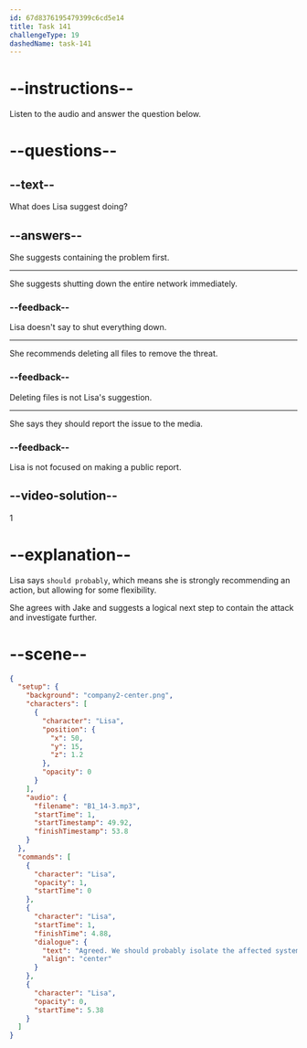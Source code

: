 ```yaml
---
id: 67d8376195479399c6cd5e14
title: Task 141
challengeType: 19
dashedName: task-141
---
```


<!-- (audio) Lisa: Agreed. We should probably isolate the affected systems and run a full scan. -->

# --instructions--

Listen to the audio and answer the question below.

# --questions--

## --text--

What does Lisa suggest doing?

## --answers--

She suggests containing the problem first.

---

She suggests shutting down the entire network immediately.

### --feedback--

Lisa doesn't say to shut everything down.

---

She recommends deleting all files to remove the threat.

### --feedback--

Deleting files is not Lisa's suggestion.

---

She says they should report the issue to the media.

### --feedback--

Lisa is not focused on making a public report.

## --video-solution--

1

# --explanation--

Lisa says `should probably`, which means she is strongly recommending an action, but allowing for some flexibility.  

She agrees with Jake and suggests a logical next step to contain the attack and investigate further. 

# --scene--

```json
{
  "setup": {
    "background": "company2-center.png",
    "characters": [
      {
        "character": "Lisa",
        "position": {
          "x": 50,
          "y": 15,
          "z": 1.2
        },
        "opacity": 0
      }
    ],
    "audio": {
      "filename": "B1_14-3.mp3",
      "startTime": 1,
      "startTimestamp": 49.92,
      "finishTimestamp": 53.8
    }
  },
  "commands": [
    {
      "character": "Lisa",
      "opacity": 1,
      "startTime": 0
    },
    {
      "character": "Lisa",
      "startTime": 1,
      "finishTime": 4.88,
      "dialogue": {
        "text": "Agreed. We should probably isolate the affected systems and run a full scan.",
        "align": "center"
      }
    },
    {
      "character": "Lisa",
      "opacity": 0,
      "startTime": 5.38
    }
  ]
}
```
